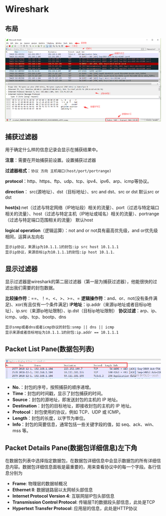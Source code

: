 # Wireshark

## 布局

![](https://raw.githubusercontent.com/StrayPumpkin/img/refs/heads/main/cd2ae876bbae9e5cac0b6bb64da29c3d.png)

## 捕获过滤器
用于确定什么样的信息记录会显示在捕获结果中。

**注意**：需要在开始捕获前设置。设置捕获过滤器

**过滤器格式**：`协议 方向 主机端口(host/port/portrange)`

**protocol**：http、https、ftp、udp、tcp、ipv4、ipv6、arp、icmp等协议。

**direction**： src(源地址）、dst（目标地址）、src and dst、src or dst 默认src or dst

**host(s)**:net（过滤与特定网络（IP地址段）相关的流量）、port（过滤与特定端口相关的流量）、host（过滤与特定主机（IP地址或域名）相关的流量）、portrange（过滤与特定端口范围相关的流量） 默认host

**logical operation**（逻辑运算）：not and or not具有最高优先级，and or优先级相同，运算从左向右

```
显示ip协议，来源ip为10.1.1.1的封包:ip src host 10.1.1.1
显示ip协议，来源目标ip为10.1.1.1的封包:ip host 10.1.1.
```

## 显示过滤器

显示过滤器是wireshark的第二层过滤器（第一层为捕获过滤器），他能很快的过滤出我们需要的封包数据。

**比较操作符**：==、！=、<、>、>=、=
**逻辑操作符**：and、or、not(没有条件满足)、xor(有且仅有一个条件满足)
I**P地址**：ip.addr（来源ip地址或者目标ip地址）、ip.src（来源ip地址限制）、ip.dst（目标ip地址限制）
**协议过滤**：arp、ip、icmp、udp、tcp、bootp、dns

```
显示snmp或者dns或者icmp协议的封包:snmp || dns || icmp
显示来源或者目标地址为10.1.1.1的封包:ip.addr == 10.1.1.1
```

## Packet List Pane(数据包列表)

![](https://raw.githubusercontent.com/StrayPumpkin/img/refs/heads/main/013799a29e1238d1e787267f631d133c.png)

- **No.**：封包的序号，按照捕获的顺序递增。
- **Time**：封包的时间戳，显示了封包捕获的时间。
- **Source**：封包的源地址，即发送封包的主机的 IP 地址。
- **Destination**：封包的目标地址，即接收封包的主机的 IP 地址。
- **Protocol**：封包使用的协议，例如 TCP、UDP 或 ICMP。
- **Length**：封包的长度，以字节为单位。
- **Info**：封包的简要信息，通常包括一些关键字段的值，如 seq、ack、win、mss 等。

##  Packet Details Pane(数据包详细信息)左下角
在数据包列表中选择指定数据包，在数据包详细信息中会显示数据包的所有详细信息内容。数据包详细信息面板是最重要的，用来查看协议中的每一个字段。各行信息分别为

- **Frame**: 物理层的数据帧概况
- **Ethernet II**: 数据链路层以太网帧头部信息
- **Internet Protocol Version 4**: 互联网层IP包头部信息
- **Transmission Control Protocol**: 传输层T的数据段头部信息，此处是TCP
- **Hypertext Transfer Protocol**: 应用层的信息，此处是HTTP协议